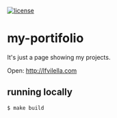 [![license](https://img.shields.io/github/license/lfvilella/my-portifolio.svg)](https://github.com/lfvilella/my-portifolio/blob/master/LICENSE)

# my-portifolio
It's just a page showing my projects.

Open: http://lfvilella.com

## running locally

    $ make build
